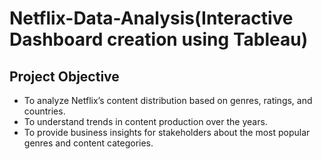# Netflix-Data-Analysis(Interactive Dashboard creation using Tableau)
## Project Objective
- To analyze Netflix’s content distribution based on genres, ratings, and countries.
- To understand trends in content production over the years.
- To provide business insights for stakeholders about the most popular genres and content categories.
